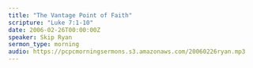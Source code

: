 ```yaml
---
title: "The Vantage Point of Faith"
scripture: "Luke 7:1-10"
date: 2006-02-26T00:00:00Z
speaker: Skip Ryan
sermon_type: morning
audio: https://pcpcmorningsermons.s3.amazonaws.com/20060226ryan.mp3 
---
```



